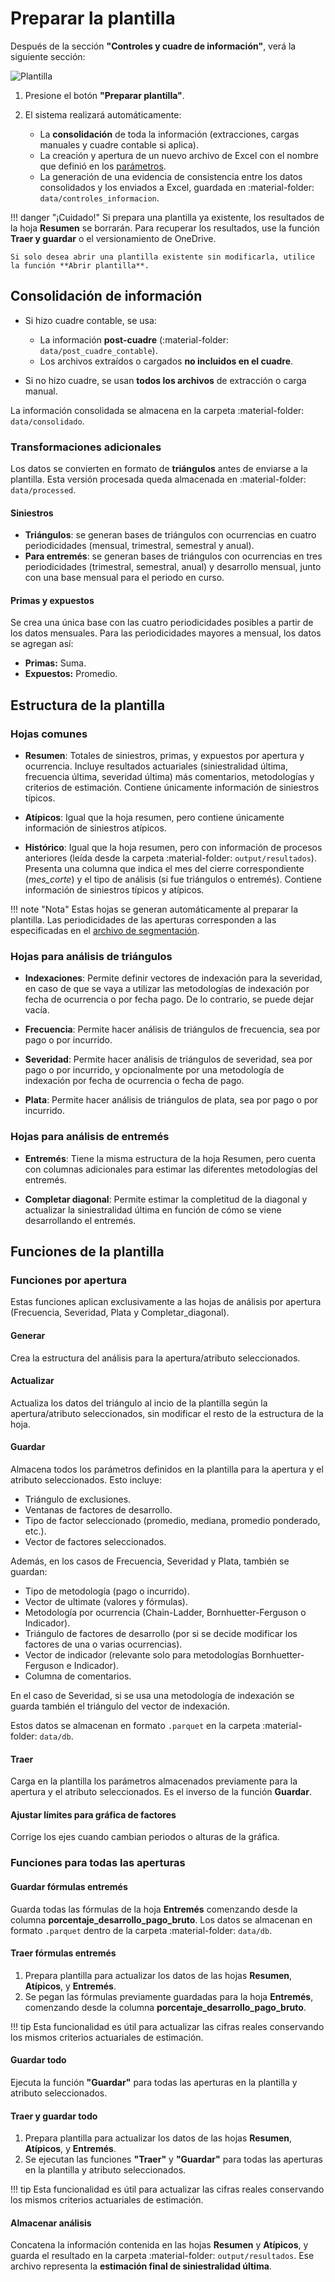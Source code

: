<!--markdownlint-disable MD007-->

# Preparar la plantilla

Después de la sección **"Controles y cuadre de información"**, verá la siguiente sección:

![Plantilla](../assets/frontend/plantilla.png)

1. Presione el botón **"Preparar plantilla"**.
2. El sistema realizará automáticamente:

    - La **consolidación** de toda la información (extracciones, cargas manuales y cuadre contable si aplica).
    - La creación y apertura de un nuevo archivo de Excel con el nombre que definió en los [parámetros](parametros.md).
    - La generación de una evidencia de consistencia entre los datos consolidados y los enviados a Excel, guardada en :material-folder: `data/controles_informacion`.

!!! danger "¡Cuidado!"
    Si prepara una plantilla ya existente, los resultados de la hoja **Resumen** se borrarán. Para recuperar los resultados, use la función **Traer y guardar** o el versionamiento de OneDrive.

    Si solo desea abrir una plantilla existente sin modificarla, utilice la función **Abrir plantilla**.

## Consolidación de información

- Si hizo cuadre contable, se usa:

    - La información **post-cuadre** (:material-folder: `data/post_cuadre_contable`).
    - Los archivos extraídos o cargados **no incluidos en el cuadre**.

- Si no hizo cuadre, se usan **todos los archivos** de extracción o carga manual.

La información consolidada se almacena en la carpeta :material-folder: `data/consolidado`.

### Transformaciones adicionales

Los datos se convierten en formato de **triángulos** antes de enviarse a la plantilla. Esta versión procesada queda almacenada en :material-folder: `data/processed`.

#### Siniestros

- **Triángulos**: se generan bases de triángulos con ocurrencias en cuatro periodicidades (mensual, trimestral, semestral y anual).
- **Para entremés**: se generan bases de triángulos con ocurrencias en tres periodicidades (trimestral, semestral, anual) y desarrollo mensual, junto con una base mensual para el periodo en curso.

#### Primas y expuestos

Se crea una única base con las cuatro periodicidades posibles a partir de los datos mensuales. Para las periodicidades mayores a mensual, los datos se agregan así:

- **Primas:** Suma.
- **Expuestos:** Promedio.

## Estructura de la plantilla

### Hojas comunes

- **Resumen**: Totales de siniestros, primas, y expuestos por apertura y ocurrencia. Incluye resultados actuariales (siniestralidad última, frecuencia última, severidad última) más comentarios, metodologías y criterios de estimación. Contiene únicamente información de siniestros típicos.

- **Atípicos**: Igual que la hoja resumen, pero contiene únicamente información de siniestros atípicos.

- **Histórico**: Igual que la hoja resumen, pero con información de procesos anteriores (leída desde la carpeta :material-folder: `output/resultados`). Presenta una columna que indica el mes del cierre correspondiente (*mes_corte*) y el tipo de análisis (si fue triángulos o entremés). Contiene información de siniestros típicos y atípicos.

!!! note "Nota"
    Estas hojas se generan automáticamente al preparar la plantilla. Las periodicidades de las aperturas corresponden a las especificadas en el [archivo de segmentación](../config/segmentacion.md#propiedades-de-cada-apertura).

### Hojas para análisis de triángulos

- **Indexaciones**: Permite definir vectores de indexación para la severidad, en caso de que se vaya a utilizar las metodologías de indexación por fecha de ocurrencia o por fecha pago. De lo contrario, se puede dejar vacía.

- **Frecuencia**: Permite hacer análisis de triángulos de frecuencia, sea por pago o por incurrido.

- **Severidad**: Permite hacer análisis de triángulos de severidad, sea por pago o por incurrido, y opcionalmente por una metodología de indexación por fecha de ocurrencia o fecha de pago.

- **Plata**: Permite hacer análisis de triángulos de plata, sea por pago o por incurrido.

### Hojas para análisis de entremés

- **Entremés**: Tiene la misma estructura de la hoja Resumen, pero cuenta con columnas adicionales para estimar las diferentes metodologías del entremés.

- **Completar diagonal**: Permite estimar la completitud de la diagonal y actualizar la siniestralidad última en función de cómo se viene desarrollando el entremés.

## Funciones de la plantilla

### Funciones por apertura

Estas funciones aplican exclusivamente a las hojas de análisis por apertura (Frecuencia, Severidad, Plata y Completar_diagonal).

#### Generar

Crea la estructura del análisis para la apertura/atributo seleccionados.

#### Actualizar

Actualiza los datos del triángulo al incio de la plantilla según la apertura/atributo seleccionados, sin modificar el resto de la estructura de la hoja.

#### Guardar

Almacena todos los parámetros definidos en la plantilla para la apertura y el atributo seleccionados. Esto incluye:

- Triángulo de exclusiones.
- Ventanas de factores de desarrollo.
- Tipo de factor seleccionado (promedio, mediana, promedio ponderado, etc.).
- Vector de factores seleccionados.

Además, en los casos de Frecuencia, Severidad y Plata, también se guardan:

- Tipo de metodología (pago o incurrido).
- Vector de ultimate (valores y fórmulas).
- Metodología por ocurrencia (Chain-Ladder, Bornhuetter-Ferguson o Indicador).
- Triángulo de factores de desarrollo (por si se decide modificar los factores de una o varias ocurrencias).
- Vector de indicador (relevante solo para metodologías Bornhuetter-Ferguson e Indicador).
- Columna de comentarios.

En el caso de Severidad, si se usa una metodología de indexación se guarda también el triángulo del vector de indexación.

Estos datos se almacenan en formato `.parquet` en la carpeta :material-folder: `data/db`.

#### Traer

Carga en la plantilla los parámetros almacenados previamente para la apertura y el atributo seleccionados. Es el inverso de la función **Guardar**.

#### Ajustar límites para gráfica de factores

Corrige los ejes cuando cambian periodos o alturas de la gráfica.

### Funciones para todas las aperturas

#### Guardar fórmulas entremés

Guarda todas las fórmulas de la hoja **Entremés** comenzando desde la columna **porcentaje_desarrollo_pago_bruto**. Los datos se almacenan en formato `.parquet` dentro de la carpeta :material-folder: `data/db`.

#### Traer fórmulas entremés

1. Prepara plantilla para actualizar los datos de las hojas **Resumen**, **Atípicos**, y **Entremés**.
2. Se pegan las fórmulas previamente guardadas para la hoja **Entremés**, comenzando desde la columna **porcentaje_desarrollo_pago_bruto**.

!!! tip
    Esta funcionalidad es útil para actualizar las cifras reales conservando los mismos criterios actuariales de estimación.

#### Guardar todo

Ejecuta la función **"Guardar"** para todas las aperturas en la plantilla y atributo seleccionados.

#### Traer y guardar todo

1. Prepara plantilla para actualizar los datos de las hojas **Resumen**, **Atípicos**, y **Entremés**.
2. Se ejecutan las funciones **"Traer"** y **"Guardar"** para todas las aperturas en la plantilla y atributo seleccionados.

!!! tip
    Esta funcionalidad es útil para actualizar las cifras reales conservando los mismos criterios actuariales de estimación.

#### Almacenar análisis

Concatena la información contenida en las hojas **Resumen** y **Atípicos**, y guarda el resultado en la carpeta :material-folder: `output/resultados`. Ese archivo representa la **estimación final de siniestralidad última**.
